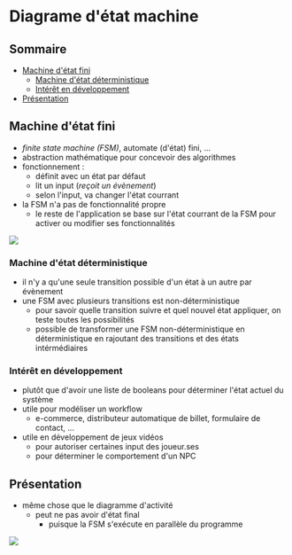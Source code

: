 # Diagrame d'état machine

## Sommaire

- [Machine d'état fini](#machine-détat-fini)
  - [Machine d'état déterministique](#machine-détat-déterministique)
  - [Intérêt en développement](#intérêt-en-développement)
- [Présentation](#présentation)

## Machine d'état fini

- *finite state machine (FSM)*, automate (d'état) fini, ...
- abstraction mathématique pour concevoir des algorithmes
- fonctionnement :
  - définit avec un état par défaut
  - lit un input (*reçoit un évènement*)
  - selon l'input, va changer l'état courrant
- la FSM n'a pas de fonctionnalité propre
  - le reste de l'application se base sur l'état courrant de la FSM pour activer ou modifier ses fonctionnalités

![](https://res.cloudinary.com/indysigner/image/fetch/f_auto,q_80/w_2000/https://archive.smashing.media/assets/344dbf88-fdf9-42bb-adb4-46f01eedd629/c2f37efe-a89c-48fd-9176-f289aa05ccd6/sm-high-res-opt.jpg)

### Machine d'état déterministique

- il n'y a qu'une seule transition possible d'un état à un autre par évènement
- une FSM avec plusieurs transitions est non-déterministique
  - pour savoir quelle transition suivre et quel nouvel état appliquer, on teste toutes les possibilités
  - possible de transformer une FSM non-déterministique en déterministique en rajoutant des transitions et des états intérmédiaires

### Intérêt en développement

- plutôt que d'avoir une liste de booleans pour déterminer l'état actuel du système
- utile pour modéliser un workflow
  - e-commerce, distributeur automatique de billet, formulaire de contact, ...
- utile en développement de jeux vidéos
  - pour autoriser certaines input des joueur.ses
  - pour déterminer le comportement d'un NPC

## Présentation

- même chose que le diagramme d'activité
  - peut ne pas avoir d'état final
    - puisque la FSM s'exécute en parallèle du programme

![](https://sparxsystems.com/images/screenshots/uml2_tutorial/sm01.GIF)
